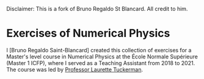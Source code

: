 Disclaimer: This is a fork of Bruno Regaldo St Blancard. 
All credit to him. 

# Exercises of Numerical Physics

I [Bruno Regaldo Saint-Blancard] created this collection of exercises for a Master's level course in Numerical Physics at the École Normale Supérieure (Master 1 ICFP), where I served as a Teaching Assistant from 2018 to 2021. The course was led by [Professor Laurette Tuckerman](https://blog.espci.fr/laurette/).
